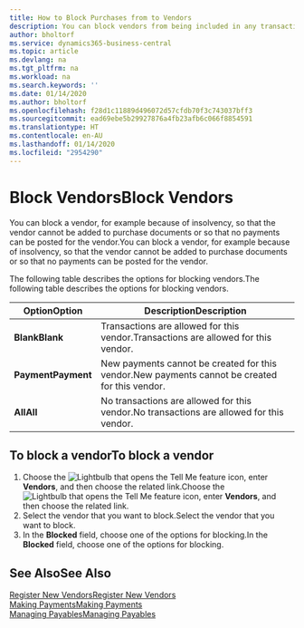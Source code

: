 ```yaml
---
title: How to Block Purchases from to Vendors
description: You can block vendors from being included in any transactions, or just block new payments to them.
author: bholtorf
ms.service: dynamics365-business-central
ms.topic: article
ms.devlang: na
ms.tgt_pltfrm: na
ms.workload: na
ms.search.keywords: ''
ms.date: 01/14/2020
ms.author: bholtorf
ms.openlocfilehash: f28d1c11889d496072d57cfdb70f3c743037bff3
ms.sourcegitcommit: ead69ebe5b29927876a4fb23afb6c066f8854591
ms.translationtype: HT
ms.contentlocale: en-AU
ms.lasthandoff: 01/14/2020
ms.locfileid: "2954290"
---
```

# <a name="block-vendors"></a><span data-ttu-id="28638-103">Block Vendors</span><span class="sxs-lookup"><span data-stu-id="28638-103">Block Vendors</span></span>
<span data-ttu-id="28638-104">You can block a vendor, for example because of insolvency, so that the vendor cannot be added to purchase documents or so that no payments can be posted for the vendor.</span><span class="sxs-lookup"><span data-stu-id="28638-104">You can block a vendor, for example because of insolvency, so that the vendor cannot be added to purchase documents or so that no payments can be posted for the vendor.</span></span>

<span data-ttu-id="28638-105">The following table describes the options for blocking vendors.</span><span class="sxs-lookup"><span data-stu-id="28638-105">The following table describes the options for blocking vendors.</span></span>  

|<span data-ttu-id="28638-106">Option</span><span class="sxs-lookup"><span data-stu-id="28638-106">Option</span></span>|<span data-ttu-id="28638-107">Description</span><span class="sxs-lookup"><span data-stu-id="28638-107">Description</span></span>|  
|--------------------|------------|  
|<span data-ttu-id="28638-108">**Blank**</span><span class="sxs-lookup"><span data-stu-id="28638-108">**Blank**</span></span>|<span data-ttu-id="28638-109">Transactions are allowed for this vendor.</span><span class="sxs-lookup"><span data-stu-id="28638-109">Transactions are allowed for this vendor.</span></span>|
|<span data-ttu-id="28638-110">**Payment**</span><span class="sxs-lookup"><span data-stu-id="28638-110">**Payment**</span></span>|<span data-ttu-id="28638-111">New payments cannot be created for this vendor.</span><span class="sxs-lookup"><span data-stu-id="28638-111">New payments cannot be created for this vendor.</span></span>|  
|<span data-ttu-id="28638-112">**All**</span><span class="sxs-lookup"><span data-stu-id="28638-112">**All**</span></span>|<span data-ttu-id="28638-113">No transactions are allowed for this vendor.</span><span class="sxs-lookup"><span data-stu-id="28638-113">No transactions are allowed for this vendor.</span></span>|  

## <a name="to-block-a-vendor"></a><span data-ttu-id="28638-114">To block a vendor</span><span class="sxs-lookup"><span data-stu-id="28638-114">To block a vendor</span></span>  
1. <span data-ttu-id="28638-115">Choose the ![Lightbulb that opens the Tell Me feature](media/ui-search/search_small.png "Tell me what you want to do") icon, enter **Vendors**, and then choose the related link.</span><span class="sxs-lookup"><span data-stu-id="28638-115">Choose the ![Lightbulb that opens the Tell Me feature](media/ui-search/search_small.png "Tell me what you want to do") icon, enter **Vendors**, and then choose the related link.</span></span>
2. <span data-ttu-id="28638-116">Select the vendor that you want to block.</span><span class="sxs-lookup"><span data-stu-id="28638-116">Select the vendor that you want to block.</span></span>
3. <span data-ttu-id="28638-117">In the **Blocked** field, choose one of the options for blocking.</span><span class="sxs-lookup"><span data-stu-id="28638-117">In the **Blocked** field, choose one of the options for blocking.</span></span>

## <a name="see-also"></a><span data-ttu-id="28638-118">See Also</span><span class="sxs-lookup"><span data-stu-id="28638-118">See Also</span></span>  
[<span data-ttu-id="28638-119">Register New Vendors</span><span class="sxs-lookup"><span data-stu-id="28638-119">Register New Vendors</span></span>](purchasing-how-register-new-vendors.md)  
[<span data-ttu-id="28638-120">Making Payments</span><span class="sxs-lookup"><span data-stu-id="28638-120">Making Payments</span></span>](payables-make-payments.md)  
[<span data-ttu-id="28638-121">Managing Payables</span><span class="sxs-lookup"><span data-stu-id="28638-121">Managing Payables</span></span>](payables-manage-payables.md)
